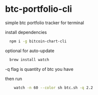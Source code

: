 # btc-portfolio-cli
simple btc portfolio tracker for terminal

install dependencies
```sh
  npm i -g bitcoin-chart-cli
```

optional for auto-update
```sh
  brew install watch
```

-q flag is quantity of btc you have

then run
```sh
    watch -n 60 --color sh btc.sh -q 2.2
```
